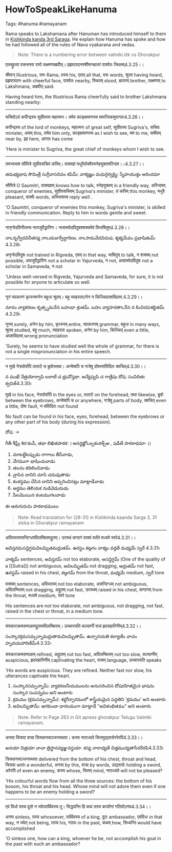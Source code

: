 # HowToSpeakLikeHanuma

Tags: #hanuma #ramayanam

Rama speaks to Lakshamana after Hanuman has introduced himself to them in [Kishkinda kanda 3rd Saraga](https://www.valmiki.iitk.ac.in/sloka?field_kanda_tid=4&language=dv&field_sarga_value=3).
He explain how Hanuma has spoke and how he had followed all of the rules of Nava vyakarana and vedas.

> Note:  There is a numbering error between valmiki.iitk vs Ghorakpur

एतच्छ्रुत्वा वचन्तस्य रामो लक्ष्मणमब्रवीत्।
प्रहृष्टवदनश्श्रीमान्भ्रातरं पार्श्वतः स्थितम्4.3.25।।

श्रीमान् Illustrious, रामः Rama, तस्य his, एतत् all that, वचः words, श्रुत्वा having heard, प्रहृष्टवदनः with cheerful face, पार्श्वतः nearby, स्थितम् stood, भ्रातरम् brother, लक्ष्मणम् to Lakshmana, अब्रवीत् said.

Having heard him, the Illustrious Rama cheerfully said to brother Lakshmana standing nearby:

---

सचिवोऽयं कपीन्द्रस्य सुग्रीवस्य महात्मनः।
तमेव काङ्क्षमाणस्य ममान्तिकमुपागतः4.3.26।।

कपीन्द्रस्य of the lord of monkeys, महात्मनः of great self, सुग्रीवस्य Sugriva's, सचिवः minister, अयम् this, तमेव him only, काङ्क्षमाणस्य as I wish to see, मम to me, समीपम् near by, इह here, आगतः has come

'Here is minister to Sugriva, the great chief of monkeys whom I wish to see.

---

तमभ्यभाष सौमित्रे सुग्रीवसचिवं कपिम्।
वाक्यज्ञं मधुरैर्वाक्यैस्स्नेहयुक्तमरिन्दम।।4.3.27।।

తమభ్యభాష సౌమిత్రే సుగ్రీవాసచివం కపిమ్:
వాక్యజ్ఞం మధురైర్వక్యై: స్నేహయుక్తం అరిందమా

सौमित्रे O Saumitri, वाक्यज्ञम् knows how to talk, स्नेहयुक्तम् in a friendly way, अरिन्दमम् conqueror of enemies, सुग्रीवसचिवम् Sugriva's minister, तं कपिम् this monkey, मधुरैः pleasant, वाक्यैः words, अभिभाषस्व reply well .

'O Saumitri, conqueror of enemies this monkey, Sugriva's minister, is skilled in friendly communication. Reply to him in words gentle and sweet.

---

नानृग्वेदविनीतस्य नायजुर्वेद्धारिणः।
नासामवेदविदुषश्शक्यमेवं विभाषितुम्4.3.28।।

నాఽనృగ్వేదవినీతస్య నాఽయజుర్వేద్ధారిణః.
నాఽసామవేదవిదుష: శ్శక్యమేవం ప్రభాషితుమ్ 4.3.28৷৷

अनृग्वेदविदुषः not trained in Rigveda, एवम् in that way, भाषितुम् to talk, न शक्यम् not possible, अयजुर्वेद्धारिणः not a scholar in Yajurveda, न not, असामवेदविदुषः not a scholar in Samaveda, न not

'Unless well-versed in Rigveda, Yajurveda and Samaveda, for sure, it is not possible for anyone to articulate so well.

---

नूनं व्याकरणं कृत्स्नमनेन बहुधा श्रुतम्।
बहु व्याहरताऽनेन न किञ्चिदपशब्दितम् 4.3.29।।

నూనం వ్యాకరణం కృత్స్నమనేన బహుధా శ్రుతమ్.
బహు వ్యాహరతాఽనేన న కించిదపశబ్దితమ్ 4.3.29৷৷

नूनम् surely, अनेन by him, कृत्स्नम् entire, व्याकरणम् grammar, बहुधा in many ways, श्रुतम् studied, बहु much, व्याहरता spoken, अनेन by him, किञ्चित् even a little, अपशब्दितम् wrong pronunciation

'Surely, he seems to have studied well the whole of grammar, for there is not a single mispronunciation in his entire speech.

---

न मुखे नेत्रयोर्वापि ललाटे च भ्रुवोस्तथा।
अन्येष्वपि च गात्रेषु दोषस्संविदितः क्वचित्4.3.30।।

న ముఖే నేత్రయోర్వాపి లలాటే చ భ్రువోస్తథా.
అన్యేష్వపి చ గాత్రేషు దోష: సంవిదితః క్వచిత్4.3.30৷৷

मुखे in his face, नेत्रयोर्वापि in the eyes or, ललाटे on the forehead, तथा likewise, भ्रुवो between the eyebrows, अन्येष्वपि च or anywhere, गात्रेषु parts of body, क्वचित् even a little, दोषः fault, न संविदितः not found

No fault can be found in his face, eyes, forehead, between the eyebrows or any other part of his body (during his expression).

దోష: ->

గీతీ శీఘ్రీ శిర:కంపీ, తథా లిఖితపాఠక: । అనర్థజ్ఞోఽల్పకంఠశ్చ్అ , షడీతే పాఠకాధమా: ।।

1. మాటల్డేటప్పుడు రాగాలు తీసేవాడు,
2. వేగముగా భాషించువాడు
3. తలను కదిలించివాడు
4. వ్రాసిన దానిని చూసి చదువుతాడు
5. కంఠస్థము చేసిన దానిని అప్పగించినట్లు మాట్లాడేవాడు
6. అర్థము తెలియక నుడివెడుదుడు
7. పీలమొయిన కంటముగలవాడు

ఈ ఆరుగురును పాఠకాధములు

> Note: Read translation for (28-31) in Kishkinda kaanda Sarga 3, 31 sloka in Ghorakpur ramayanam

---

अविस्तरमसन्दिग्धमविलम्बितमद्रुतम्।
उरस्थं कण्ठगं वाक्यं वर्तते मध्यमे स्वरे4.3.31।।

అవిస్తరమసన్దిగ్ధమవిలమ్బితమద్రుతమ్.
ఉరస్థం కణ్ఠగం వాక్యం వర్తతే మధ్యమే స్వరే 4.3.31৷৷

వాక్యమ్ sentences, అవిస్తరమ్ not too elaborate, అసన్దిగ్ధమ్ (One of the quality of a [[Sutra]]) not ambiguous, అవిలమ్భితమ్ not dragging, అద్రుతమ్ not fast, ఉరస్థమ్ raised in his chest, కణ్ఠగమ్ from the throat, మధ్యమే medium, స్వరే tone

वाक्यम् sentences, अविस्तरम् not too elaborate, असन्दिग्धम् not ambiguous, अविलम्भितम् not dragging, अद्रुतम् not fast, उरस्थम् raised in his chest, कण्ठगम् from the throat, मध्यमे medium, स्वरे tone

His sentences are not too elaborate, not ambiguous, not dragging, not fast, raised in the chest or throat, in a medium tone.

---

संस्कारक्रमसम्पन्नामद्रुतामविलम्बिताम्।
उच्चारयति कल्याणीं वाचं हृदयहारिणीम्4.3.32।।

సంస్కారక్రమసమ్పన్నామద్రుతామవిలమ్బితామ్.
ఉచ్చారయతి కల్యాణీం వాచం హృదయహారిణీమ్4.3.32৷৷


संस्कारक्रमसम्पन्नाम् refined, अद्रुताम् not too fast, अविलम्बिताम् not too slow, कल्याणीम् auspicious, हृदयहारिणीम् captivating the heart, वाचम् language, उच्चारयति speaks

'His words are auspicious. They are refined. Neither fast nor slow, his utterances captivate the heart.

1. సంస్కారసమ్పన్నామ్: వ్యాకరణనీయములను అనుసరించిన దోషరహితమైన భాషను సంస్కార సంపన్నము అని అంటారు 
2. క్రమము (క్రమసమ్పన్నామ్): శబ్దోచ్ఛారములో శాస్త్రీయమైన పద్ధతిని 'క్రమము' అని అంటారు 
3. అవిలమ్బితామ్: ఆగకుండా ధారలముగా మాట్లాడే "అవిళంభితము" అని అంటారు 





> Note: Refer to Page 263 in Git apress ghorakpur Telugu Valmiki ramayanam.
---

अनया चित्रया वाचा त्रिस्थानव्यञ्जनस्थया।
कस्य नाराध्यते चित्तमुद्यतासेररेरपि4.3.33।।

అనయా చిత్రయా వాచా త్రిస్థానవ్యఞ్జనస్థయా.
కస్య నారాధ్యతే చిత్తముద్యతాసేరరేరపి4.3.33৷৷

त्रिस्थानव्यञ्जनस्थया delivered from the bottom of his chest, throat and head, चित्रया with a wonderful, अनया by this, वाचा by words, उद्यतासेः holding a sword, अरेरपि of even an enemy, कस्य whose, चित्तम् mind, नाराध्यते will not be pleased?

'His colourful words flow from all the three sources: the bottom of his bosom, his throat and his head. Whose mind will not adore them even if one happens to be an enemy holding a sword?

---

एवं विधो यस्य दूतो न भवेत्पार्थिवस्य तु।
सिद्ध्यन्ति हि कथं तस्य कार्याणां गतियोऽनघ4.3.34।।

अनघ sinless, यस्य whosoever, पार्थिवस्य of a king, दूतः ambassador, एवंविधः in that way, न भवेत् not being, तस्य his, गतयः in the past, कथम् how, सिध्यन्ति would have accomplished

'O sinless one, how can a king, whoever he be, not accomplish his goal in the past with such an ambassador?
